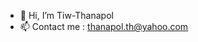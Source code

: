 - 👋 Hi, I’m Tiw-Thanapol
- 📫 Contact me : thanapol.th@yahoo.com


<!---
Tiw-Thanapol/Tiw-Thanapol is a ✨ special ✨ repository because its `README.md` (this file) appears on your GitHub profile.
You can click the Preview link to take a look at your changes.
--->
